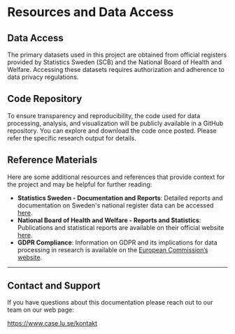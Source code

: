 # Resources and Data Access

## Data Access

The primary datasets used in this project are obtained from official registers provided by Statistics Sweden (SCB) and the National Board of Health and Welfare. Accessing these datasets requires authorization and adherence to data privacy regulations.

## Code Repository

To ensure transparency and reproducibility, the code used for data processing, analysis, and visualization will be publicly available in a GitHub repository. You can explore and download the code once posted.  Please refer the specific research output for details.


## Reference Materials

Here are some additional resources and references that provide context for the project and may be helpful for further reading:

- **Statistics Sweden - Documentation and Reports**: Detailed reports and documentation on Sweden's national register data can be accessed [here](https://www.scb.se/en/documentation/).
- **National Board of Health and Welfare - Reports and Statistics**: Publications and statistical reports are available on their official website [here](https://www.socialstyrelsen.se/statistics-and-data/).
- **GDPR Compliance**: Information on GDPR and its implications for data processing in research is available on the [European Commission’s website](https://ec.europa.eu/info/law/law-topic/data-protection_en).

---

## Contact and Support

If you have questions about this documentation please reach out to our team on our web page:

https://www.case.lu.se/kontakt



